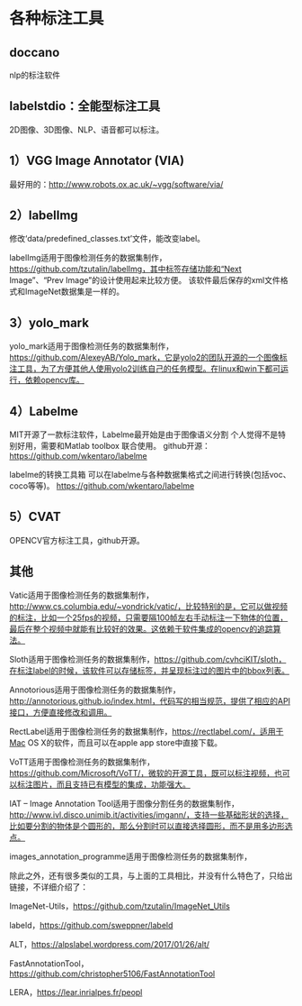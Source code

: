 # 各种标注工具

## doccano
nlp的标注软件

## labelstdio：全能型标注工具
2D图像、3D图像、NLP、语音都可以标注。

## 1）VGG Image Annotator (VIA)
最好用的：http://www.robots.ox.ac.uk/~vgg/software/via/


## 2）labelImg
修改‘data/predefined_classes.txt’文件，能改变label。

labelImg适用于图像检测任务的数据集制作，https://github.com/tzutalin/labelImg，其中标签存储功能和“Next Image”、“Prev Image”的设计使用起来比较方便。 该软件最后保存的xml文件格式和ImageNet数据集是一样的。


## 3）yolo_mark
yolo_mark适用于图像检测任务的数据集制作，https://github.com/AlexeyAB/Yolo_mark，它是yolo2的团队开源的一个图像标注工具，为了方便其他人使用yolo2训练自己的任务模型。在linux和win下都可运行，依赖opencv库。

## 4）Labelme
MIT开源了一款标注软件，Labelme最开始是由于图像语义分割
个人觉得不是特别好用，需要和Matlab toolbox 联合使用。
github开源：https://github.com/wkentaro/labelme


labelme的转换工具箱
可以在labelme与各种数据集格式之间进行转换(包括voc、coco等等)。
https://github.com/wkentaro/labelme


## 5）CVAT
OPENCV官方标注工具，github开源。



## 其他
Vatic适用于图像检测任务的数据集制作，http://www.cs.columbia.edu/~vondrick/vatic/，比较特别的是，它可以做视频的标注，比如一个25fps的视频，只需要隔100帧左右手动标注一下物体的位置，最后在整个视频中就能有比较好的效果。这依赖于软件集成的opencv的追踪算法。

Sloth适用于图像检测任务的数据集制作，https://github.com/cvhciKIT/sloth，在标注label的时候，该软件可以存储标签，并呈现标注过的图片中的bbox列表。

Annotorious适用于图像检测任务的数据集制作，http://annotorious.github.io/index.html，代码写的相当规范，提供了相应的API接口，方便直接修改和调用。

RectLabel适用于图像检测任务的数据集制作，https://rectlabel.com/，适用于Mac OS X的软件，而且可以在apple app store中直接下载。

VoTT适用于图像检测任务的数据集制作，https://github.com/Microsoft/VoTT/，微软的开源工具，既可以标注视频，也可以标注图片，而且支持已有模型的集成，功能强大。

IAT – Image Annotation Tool适用于图像分割任务的数据集制作，http://www.ivl.disco.unimib.it/activities/imgann/，支持一些基础形状的选择，比如要分割的物体是个圆形的，那么分割时可以直接选择圆形，而不是用多边形选点。

images_annotation_programme适用于图像检测任务的数据集制作，

除此之外，还有很多类似的工具，与上面的工具相比，并没有什么特色了，只给出链接，不详细介绍了：

ImageNet-Utils，https://github.com/tzutalin/ImageNet_Utils

labeld，https://github.com/sweppner/labeld

ALT，https://alpslabel.wordpress.com/2017/01/26/alt/

FastAnnotationTool，https://github.com/christopher5106/FastAnnotationTool

LERA，https://lear.inrialpes.fr/peopl
